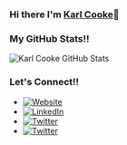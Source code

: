 ### Hi there I'm [Karl Cooke](https://www.linkedin.com/in/karlcooke/)👋


### My GitHub Stats!!

![Karl Cooke GitHub Stats](https://github-readme-stats.vercel.app/api?username=irishtechie&show_icons=true&count_private=true)

### Let's Connect!!

- <a href="https://irishtechie.cloud" target="_blank"><img alt="Website" src="https://img.shields.io/badge/Website-irishtechie.cloud-blue?style=flat&logo=google-chrome"></a>
- <a href="https://www.linkedin.com/in/karlcooke/" target="_blank"><img alt="LinkedIn" src="https://img.shields.io/badge/LinkedIn-@karlcooke-blue?style=flat&logo=linkedin"></a>
- <a href="https://twitter.com/karl_itnerd" target="_blank"><img alt="Twitter" src="https://img.shields.io/twitter/follow/karl_itnerd?style=social"></a>
- <a href="https://twitter.com/irish_techie" target="_blank"><img alt="Twitter" src="https://img.shields.io/twitter/follow/irish_techie?style=social"></a>

<!--
**irishtechie/irishtechie** is a ✨ _special_ ✨ repository because its `README.md` (this file) appears on your GitHub profile.

Here are some ideas to get you started:

- 🔭 I’m currently working on ...
- 🌱 I’m currently learning ...
- 👯 I’m looking to collaborate on ...
- 🤔 I’m looking for help with ...
- 💬 Ask me about ...
- 📫 How to reach me: ...
- 😄 Pronouns: ...
- ⚡ Fun fact: ...
-->
